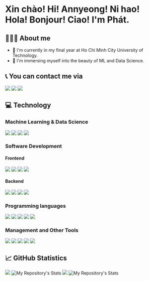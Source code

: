 # Xin chào! Hi! Annyeong! Ni hao! Hola! Bonjour! Ciao! I'm Phát.

<!--
**phatnguyencs20/phatnguyencs20** is a ✨ _special_ ✨ repository because its `README.md` (this file) appears on your GitHub profile.
-->

## 👨🏽‍💻 About me
* 🌱 I'm currently in my final year at Ho Chi Minh City University of Technology.
* 🤖 I'm immersing myself into the beauty of ML and Data Science.

## 📞 You can contact me via
[<img src="https://img.shields.io/badge/Facebook-1877F2?style=for-the-badge&logo=facebook&logoColor=white">](https://facebook.com/phaticism)
[<img src="https://img.shields.io/badge/GitHub-100000?style=for-the-badge&logo=github&logoColor=white">](https://github.com/phatnguyencs20)
[<img src="https://img.shields.io/badge/Gmail-D14836?style=for-the-badge&logo=gmail&logoColor=white">](mailto:phatngcs20@gmail.com)

## 💻 Technology
  ### Machine Learning & Data Science
  ![](https://img.shields.io/badge/scikit_learn-F7931E?style=for-the-badge&logo=scikit-learn&logoColor=white)
  ![](https://img.shields.io/badge/TensorFlow-FF6F00?style=for-the-badge&logo=TensorFlow&logoColor=white)
  ![](https://img.shields.io/badge/Numpy-777BB4?style=for-the-badge&logo=numpy&logoColor=white)
  ![](https://img.shields.io/badge/Pandas-2C2D72?style=for-the-badge&logo=pandas&logoColor=white)

  ### Software Development
  #### Frontend
  ![](https://img.shields.io/badge/HTML5-E34F26?style=for-the-badge&logo=html5&logoColor=white)
  ![](https://img.shields.io/badge/CSS3-1572B6?style=for-the-badge&logo=css3&logoColor=white)
  ![](https://img.shields.io/badge/Bootstrap-563D7C?style=for-the-badge&logo=bootstrap&logoColor=white)
  ![](https://img.shields.io/badge/React_Native-20232A?style=for-the-badge&logo=react&logoColor=61DAFB)

  #### Backend
  ![](https://img.shields.io/badge/PHP-777BB4?style=for-the-badge&logo=php&logoColor=white)
  ![](https://img.shields.io/badge/Node.js-339933?style=for-the-badge&logo=nodedotjs&logoColor=white)
  ![](https://img.shields.io/badge/MySQL-005C84?style=for-the-badge&logo=mysql&logoColor=white)
  ![](https://img.shields.io/badge/MongoDB-4EA94B?style=for-the-badge&logo=mongodb&logoColor=white)
  
  ### Programming languages
  ![](https://img.shields.io/badge/Python-FFD43B?style=for-the-badge&logo=python&logoColor=blue)
  ![](https://img.shields.io/badge/Go-00ADD8?style=for-the-badge&logo=go&logoColor=white)
  ![](https://img.shields.io/badge/JavaScript-323330?style=for-the-badge&logo=javascript&logoColor=F7DF1E)
  ![](https://img.shields.io/badge/C-00599C?style=for-the-badge&logo=c&logoColor=white)
  ![](https://img.shields.io/badge/C%2B%2B-00599C?style=for-the-badge&logo=c%2B%2B&logoColor=white)
  
  ### Management and Other Tools
  ![](https://img.shields.io/badge/LaTeX-47A141?style=for-the-badge&logo=LaTeX&logoColor=white)
  ![](https://img.shields.io/badge/Figma-F24E1E?style=for-the-badge&logo=figma&logoColor=white)
  ![](https://img.shields.io/badge/Jira-0052CC?style=for-the-badge&logo=Jira&logoColor=white)
  ![](https://img.shields.io/badge/Colab-F9AB00?style=for-the-badge&logo=googlecolab&color=525252)
  ![](https://img.shields.io/badge/Notion-000000?style=for-the-badge&logo=notion&logoColor=white)

## 📈 GitHub Statistics
![](https://github-profile-trophy.vercel.app/?username=phatnguyencs20&theme=synthwave)
![My Repository's Stats](https://github-readme-stats.vercel.app/api?username=phatnguyencs20&show_icons=true)
![](https://github-readme-streak-stats.herokuapp.com/?user=phatnguyencs20&theme=blue-green)
![My Repository's Stats](https://github-readme-stats.vercel.app/api/top-langs/?username=phatnguyencs20&theme=blue-green)
